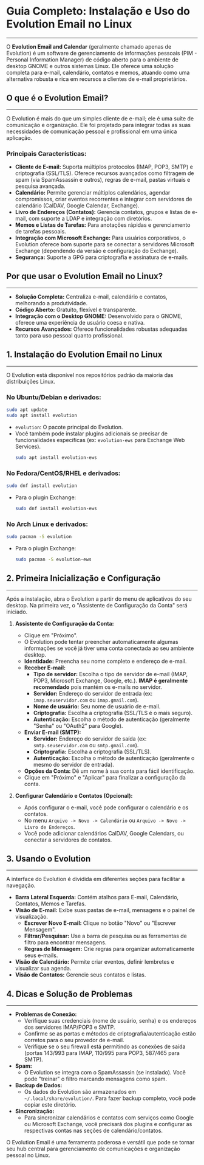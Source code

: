 # Guia Completo: Instalação e Uso do Evolution Email no Linux
---

O **Evolution Email and Calendar** (geralmente chamado apenas de Evolution) é um software de gerenciamento de informações pessoais (PIM - Personal Information Manager) de código aberto para o ambiente de desktop GNOME e outros sistemas Linux. Ele oferece uma solução completa para e-mail, calendário, contatos e memos, atuando como uma alternativa robusta e rica em recursos a clientes de e-mail proprietários.

## O que é o Evolution Email?
---

O Evolution é mais do que um simples cliente de e-mail; ele é uma suíte de comunicação e organização. Ele foi projetado para integrar todas as suas necessidades de comunicação pessoal e profissional em uma única aplicação.

### Principais Características:

* **Cliente de E-mail:** Suporta múltiplos protocolos (IMAP, POP3, SMTP) e criptografia (SSL/TLS). Oferece recursos avançados como filtragem de spam (via SpamAssassin e outros), regras de e-mail, pastas virtuais e pesquisa avançada.
* **Calendário:** Permite gerenciar múltiplos calendários, agendar compromissos, criar eventos recorrentes e integrar com servidores de calendário (CalDAV, Google Calendar, Exchange).
* **Livro de Endereços (Contatos):** Gerencia contatos, grupos e listas de e-mail, com suporte a LDAP e integração com diretórios.
* **Memos e Listas de Tarefas:** Para anotações rápidas e gerenciamento de tarefas pessoais.
* **Integração com Microsoft Exchange:** Para usuários corporativos, o Evolution oferece bom suporte para se conectar a servidores Microsoft Exchange (dependendo da versão e configuração do Exchange).
* **Segurança:** Suporte a GPG para criptografia e assinatura de e-mails.

## Por que usar o Evolution Email no Linux?
---

* **Solução Completa:** Centraliza e-mail, calendário e contatos, melhorando a produtividade.
* **Código Aberto:** Gratuito, flexível e transparente.
* **Integração com o Desktop GNOME:** Desenvolvido para o GNOME, oferece uma experiência de usuário coesa e nativa.
* **Recursos Avançados:** Oferece funcionalidades robustas adequadas tanto para uso pessoal quanto profissional.

## 1. Instalação do Evolution Email no Linux
---

O Evolution está disponível nos repositórios padrão da maioria das distribuições Linux.

### No Ubuntu/Debian e derivados:

```bash
sudo apt update
sudo apt install evolution
```
* `evolution`: O pacote principal do Evolution.
* Você também pode instalar plugins adicionais se precisar de funcionalidades específicas (ex: `evolution-ews` para Exchange Web Services).
    ```bash
    sudo apt install evolution-ews
    ```

### No Fedora/CentOS/RHEL e derivados:

```bash
sudo dnf install evolution
```
* Para o plugin Exchange:
    ```bash
    sudo dnf install evolution-ews
    ```

### No Arch Linux e derivados:

```bash
sudo pacman -S evolution
```
* Para o plugin Exchange:
    ```bash
    sudo pacman -S evolution-ews
    ```

## 2. Primeira Inicialização e Configuração
---

Após a instalação, abra o Evolution a partir do menu de aplicativos do seu desktop. Na primeira vez, o "Assistente de Configuração da Conta" será iniciado.

1.  **Assistente de Configuração da Conta:**
    * Clique em "Próximo".
    * O Evolution pode tentar preencher automaticamente algumas informações se você já tiver uma conta conectada ao seu ambiente desktop.
    * **Identidade:** Preencha seu nome completo e endereço de e-mail.
    * **Receber E-mail:**
        * **Tipo de servidor:** Escolha o tipo de servidor de e-mail (IMAP, POP3, Microsoft Exchange, Google, etc.). **IMAP é geralmente recomendado** pois mantém os e-mails no servidor.
        * **Servidor:** Endereço do servidor de entrada (ex: `imap.seuservidor.com` ou `imap.gmail.com`).
        * **Nome de usuário:** Seu nome de usuário de e-mail.
        * **Criptografia:** Escolha a criptografia (SSL/TLS é o mais seguro).
        * **Autenticação:** Escolha o método de autenticação (geralmente "Senha" ou "OAuth2" para Google).
    * **Enviar E-mail (SMTP):**
        * **Servidor:** Endereço do servidor de saída (ex: `smtp.seuservidor.com` ou `smtp.gmail.com`).
        * **Criptografia:** Escolha a criptografia (SSL/TLS).
        * **Autenticação:** Escolha o método de autenticação (geralmente o mesmo do servidor de entrada).
    * **Opções da Conta:** Dê um nome à sua conta para fácil identificação.
    * Clique em "Próximo" e "Aplicar" para finalizar a configuração da conta.

2.  **Configurar Calendário e Contatos (Opcional):**
    * Após configurar o e-mail, você pode configurar o calendário e os contatos.
    * No menu `Arquivo -> Novo -> Calendário` ou `Arquivo -> Novo -> Livro de Endereços`.
    * Você pode adicionar calendários CalDAV, Google Calendars, ou conectar a servidores de contatos.

## 3. Usando o Evolution
---

A interface do Evolution é dividida em diferentes seções para facilitar a navegação.

* **Barra Lateral Esquerda:** Contém atalhos para E-mail, Calendário, Contatos, Memos e Tarefas.
* **Visão de E-mail:** Exibe suas pastas de e-mail, mensagens e o painel de visualização.
    * **Escrever Novo E-mail:** Clique no botão "Novo" ou "Escrever Mensagem".
    * **Filtrar/Pesquisar:** Use a barra de pesquisa ou as ferramentas de filtro para encontrar mensagens.
    * **Regras de Mensagem:** Crie regras para organizar automaticamente seus e-mails.
* **Visão de Calendário:** Permite criar eventos, definir lembretes e visualizar sua agenda.
* **Visão de Contatos:** Gerencie seus contatos e listas.

## 4. Dicas e Solução de Problemas
---

* **Problemas de Conexão:**
    * Verifique suas credenciais (nome de usuário, senha) e os endereços dos servidores IMAP/POP3 e SMTP.
    * Confirme se as portas e métodos de criptografia/autenticação estão corretos para o seu provedor de e-mail.
    * Verifique se o seu firewall está permitindo as conexões de saída (portas 143/993 para IMAP, 110/995 para POP3, 587/465 para SMTP).
* **Spam:**
    * O Evolution se integra com o SpamAssassin (se instalado). Você pode "treinar" o filtro marcando mensagens como spam.
* **Backup de Dados:**
    * Os dados do Evolution são armazenados em `~/.local/share/evolution/`. Para fazer backup completo, você pode copiar este diretório.
* **Sincronização:**
    * Para sincronizar calendários e contatos com serviços como Google ou Microsoft Exchange, você precisará dos plugins e configurar as respectivas contas nas seções de calendário/contatos.

O Evolution Email é uma ferramenta poderosa e versátil que pode se tornar seu hub central para gerenciamento de comunicações e organização pessoal no Linux.
